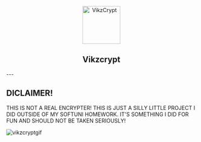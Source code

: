 <p align="center">
 <img width="100px" src="https://github.com/vnnikolov30/vikzcrypt/assets/122814861/fc81a30f-292d-4447-b084-a0f89cd43cde" align="center" alt="VikzCrypt" />
 <h2 align="center">Vikzcrypt</h2>
</p>
---

## DICLAIMER! 
THIS IS NOT A REAL ENCRYPTER! THIS IS JUST A SILLY LITTLE PROJECT I DID OUTSIDE OF MY SOFTUNI HOMEWORK. IT'S SOMETHING I DID FOR FUN AND SHOULD NOT BE TAKEN SERIOUSLY!



![vikzcryptgif](https://github.com/vnnikolov30/vikzcrypt/assets/122814861/57cbb909-fd29-4714-8ec6-bc851cfba274)
